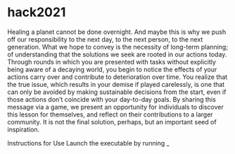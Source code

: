 # hack2021
Healing a planet cannot be done overnight. And maybe this is why we push off our responsibility to the next day, to the next person, to the next generation.
What we hope to convey is the necessity of long-term planning; of understanding that the solutions we seek are rooted in our actions today. Through rounds in which you are presented with tasks without explicitly being aware of a decaying world, you begin to notice the effects of your actions carry over and contribute to deterioration over time. You realize that the true issue, which results in your demise if played carelessly, is one that can only be avoided by making sustainable decisions from the start, even if those actions don’t coincide with your day-to-day goals.
By sharing this message via a game, we present an opportunity for individuals to discover this lesson for themselves, and reflect on their contributions to a larger community. It is not the final solution, perhaps, but an important seed of inspiration.

Instructions for Use
Launch the executable by running _
